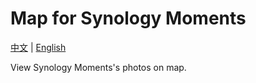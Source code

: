 # Map for Synology Moments

[中文](https://github.com/Hu-Yuan/Map-for-Synology-Moments/blob/master/README-cn.md) | [English](https://github.com/Hu-Yuan/Map-for-Synology-Moments/blob/master/README.md)

 View Synology Moments's photos on map.
